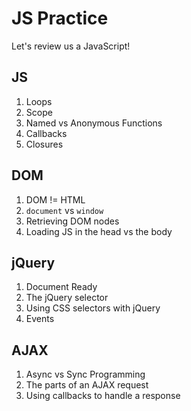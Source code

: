 # JS Practice
Let's review us a JavaScript!

## JS
1. Loops
1. Scope
1. Named vs Anonymous Functions
1. Callbacks
1. Closures

## DOM
1. DOM != HTML
1. `document` vs `window`
1. Retrieving DOM nodes
1. Loading JS in the head vs the body

## jQuery
1. Document Ready
1. The jQuery selector
1. Using CSS selectors with jQuery
1. Events

## AJAX
1. Async vs Sync Programming
1. The parts of an AJAX request
1. Using callbacks to handle a response
